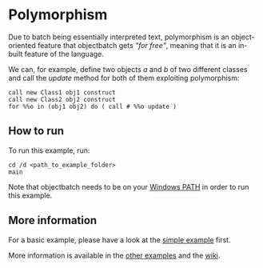 # Polymorphism

Due to batch being essentially interpreted text, polymorphism is an object-oriented feature that objectbatch gets *"for free"*, meaning that it is an in-built feature of the language.

We can, for example, define two objects *a* and *b* of two different classes and call the *update* method for both of them exploiting polymorphism:

```batch
call new Class1 obj1 construct
call new Class2 obj2 construct
for %%o in (obj1 obj2) do ( call # %%o update )
```

## How to run

To run this example, run:

	cd /d <path_to_example_folder>
	main

Note that objectbatch needs to be on your [Windows PATH](https://stackoverflow.com/questions/9546324/adding-a-directory-to-the-path-environment-variable-in-windows) in order to run this example.

## More information

For a basic example, please have a look at the [simple example](https://github.com/rbaltrusch/objectbatch/tree/master/examples/simple_class) first.

More information is available in the [other examples](https://github.com/rbaltrusch/objectbatch/tree/master/examples) and the [wiki](https://github.com/rbaltrusch/objectbatch/wiki).
